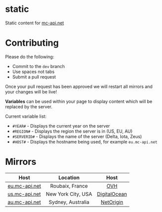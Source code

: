 static
======

Static content for [mc-api.net](https://mc-api.net)

Contributing
======
Please do the following:
- Commit to the ``dev`` branch
- Use spaces not tabs
- Submit a pull request

Once your pull request has been approved we will restart all mirrors and your changes will be live!

**Variables** can be used within your page to display content which will be replaced by the server.

Current variable list:
- ```#YEAR#``` - Displays the current year on the server
- ```#REGION#``` - Displays the region the server is in (US, EU, AU)
- ```#SERVERID#``` - Displays the name of the server (Delta, Iota, Zeus)
- ```#HOST#``` - Displays the hostname being used, for example ``eu.mc-api.net``

Mirrors
======
| Host        | Location           | Host  |
| ------------- |:-------------:|:-----:|
| [eu.mc-api.net](https://eu.mc-api.net)      | Roubaix, France | [OVH](http://imnjb.me/donate) |
| [us.mc-api.net](https://us.mc-api.net)      | New York City, USA | [DigitalOcean](https://www.digitalocean.com/?refcode=f8c7ada39e1b) |
| [au.mc-api.net](https://au.mc-api.net)      | Sydney, Australia | [NetOrigin](https://clients.netorigin.com.au/aff.php?aff=121) |

